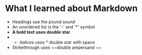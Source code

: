 # What I learned about Markdown

- Headings use the pound sound
- An unordered list is the  '-' and '*' symbol
- **A bold text uses double star**
- * *Italices uses* * double star with space
- Strikethrough uses ~~double ampersand ~~
